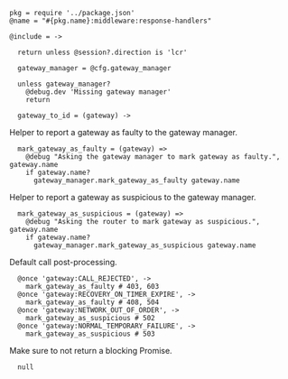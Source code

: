     pkg = require '../package.json'
    @name = "#{pkg.name}:middleware:response-handlers"

    @include = ->

      return unless @session?.direction is 'lcr'

      gateway_manager = @cfg.gateway_manager

      unless gateway_manager?
        @debug.dev 'Missing gateway manager'
        return

      gateway_to_id = (gateway) ->

Helper to report a gateway as faulty to the gateway manager.

      mark_gateway_as_faulty = (gateway) =>
        @debug "Asking the gateway manager to mark gateway as faulty.", gateway.name
        if gateway.name?
          gateway_manager.mark_gateway_as_faulty gateway.name

Helper to report a gateway as suspicious to the gateway manager.

      mark_gateway_as_suspicious = (gateway) =>
        @debug "Asking the router to mark gateway as suspicious.", gateway.name
        if gateway.name?
          gateway_manager.mark_gateway_as_suspicious gateway.name

Default call post-processing.

      @once 'gateway:CALL_REJECTED', ->
        mark_gateway_as_faulty # 403, 603
      @once 'gateway:RECOVERY_ON_TIMER_EXPIRE', ->
        mark_gateway_as_faulty # 408, 504
      @once 'gateway:NETWORK_OUT_OF_ORDER', ->
        mark_gateway_as_suspicious # 502
      @once 'gateway:NORMAL_TEMPORARY_FAILURE', ->
        mark_gateway_as_suspicious # 503

Make sure to not return a blocking Promise.

      null
